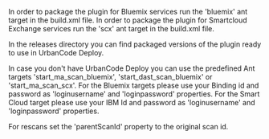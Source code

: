 In order to package the plugin for Bluemix services run the 'bluemix' ant target in the build.xml file.
In order to package the plugin for Smartcloud Exchange services run the 'scx' ant target in the build.xml file.

In the releases directory you can find packaged versions of the plugin ready to use in UrbanCode Deploy.

In case you don't have UrbanCode Deploy you can use the predefined Ant targets 'start_ma_scan_bluemix', 'start_dast_scan_bluemix' or 'start_ma_scan_scx'.
For the Bluemix targets please use your Binding id and password as 'loginusername' and 'loginpassword' properties.
For the Smart Cloud target please use your IBM Id and password as 'loginusername' and 'loginpassword' properties.

For rescans set the 'parentScanId' property to the original scan id.